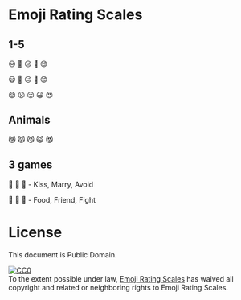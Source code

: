 # Emoji Rating Scales

## 1-5

☹️ 🙁 😐 🙂 😊

😦 🙁 😐 🙂 😊

😠 😦 😑 😀 😍

## Animals

😿 😾 😼 😺 😻

## 3 games

💋 💒 🚫 - Kiss, Marry, Avoid

🍔 🤝 🥊 - Food, Friend, Fight

# License

This document is Public Domain.

<p xmlns:dct="http://purl.org/dc/terms/">
<a rel="license" href="http://creativecommons.org/publicdomain/zero/1.0/">
<img src="http://i.creativecommons.org/p/zero/1.0/88x31.png" style="border-style: none;" alt="CC0" /></a>
<br />To the extent possible under law,
<a rel="dct:publisher" href="https://github.com/attogram/emoji-rating-scales">
<span property="dct:title">Emoji Rating Scales</span></a>
has waived all copyright and related or neighboring rights to
<span property="dct:title">Emoji Rating Scales</span>.</p>
